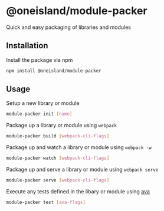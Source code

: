 # @oneisland/module-packer

Quick and easy packaging of libraries and modules

## Installation

Install the package via npm

```bash
npm install @oneisland/module-packer
```

## Usage

Setup a new library or module

```bash
module-packer init [name]
```

Package up a library or module using `webpack`

```bash
module-packer build [webpack-cli-flags]
```

Package up and watch a library or module using `webpack -w`

```bash
module-packer watch [webpack-cli-flags]
```

Package up and serve a library or module using `webpack serve`

```bash
module-packer serve [webpack-cli-flags]
```

Execute any tests defined in the libary or module using [ava](https://github.com/avajs/ava/blob/main/docs/03-assertions.md)

```bash
module-packer test [ava-flags]
```
